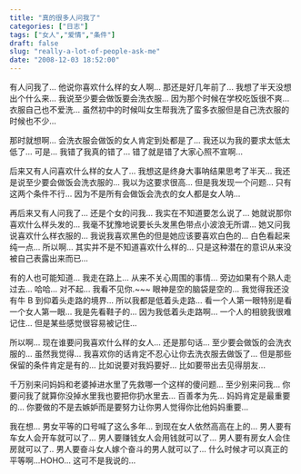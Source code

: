 ```yaml
---
title: "真的很多人问我了"
categories: ["日志"]
tags: ["女人","爱情","条件"]
draft: false
slug: "really-a-lot-of-people-ask-me"
date: "2008-12-03 18:52:00"
---
```


有人问我了...
他说你喜欢什么样的女人啊...
那还是好几年前了...
我想了半天没想出个什么来...
我说至少要会做饭要会洗衣服...
因为那个时候在学校吃饭很不爽...
衣服自己也不爱洗...
虽然初中的时候叫女生帮我洗了蛮多衣服但是自己洗衣服的时候也不少...
 
那时就想啊...
会洗衣服会做饭的女人肯定到处都是了...
我还以为我的要求太低太低了...
可是...
我错了我真的错了...
错了就是错了大家心照不宣啊...
 
后来又有人问喜欢什么样的女人了...
我想这是终身大事呐结果思考了半天...
我还是说至少要会做饭会洗衣服的...
我以为这要求很高...
但是我发现一个问题...
只有这两个条件不行...
因为不是所有会做饭会洗衣的女人都是女人呐...
 
再后来又有人问我了...
还是个女的问我...
我实在不知道要怎么说了...
她就说那你喜欢什么样头发的... 我毫不犹豫地说要长头发黑色带点小波浪无所谓...
她又问我说喜欢什么样衣服的... 我说我喜欢黑色的但是她应该要喜欢白色的... 白色看起来纯一点...
所以啊... 其实并不是不知道喜欢什么样的... 只是这种潜在的意识从来没被自己表露出来而已...
 
有的人也可能知道...
我走在路上...
从来不关心周围的事情...
旁边如果有个熟人走过去...
哈哈... 对不起... 我看不见你.~~~
眼神是空的脑袋是空的...
我觉得我还没有牛 B 到仰着头走路的境界...
所以我都是低着头走路...
看一个人第一眼特别是看一个女人第一眼...
我是先看鞋子的...
因为我低着头走路啊...
一个人的相貌我很难记住...
但是某些感觉很容易被记住...
 
所以啊...
现在谁要问我喜欢什么样的女人...
还是那句话...
至少要会做饭的会洗衣服的...
虽然我觉得...
我喜欢你的话肯定不忍心让你去洗衣服去做饭了...
但是那些保留的条件肯定是有的...
比如说要对我妈要好...
比如要带出去见得朋友...
 
千万别来问妈妈和老婆掉进水里了先救哪一个这样的傻问题...
至少别来问我... 你要问我了就算你没掉水里我也要把你扔水里去...
百善孝为先... 妈妈肯定是最重要的...
你要做的不是去嫉妒而是要努力让你男人觉得你比他妈妈重要...
 
我在想...
男女平等的口号喊了这么多年...
到现在女人依然高高在上的...
男人要有车女人会开车就可以了...
男人要赚钱女人会用钱就可以了...
男人要有房女人会住房就可以了..
男人要奋斗女人嫁个奋斗的男人就可以了...
什么时候才可以真正的平等啊...HOHO... 这可不是我说的...

